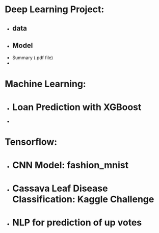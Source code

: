
# Deep Learning Project:
  - ## data
  - ## Model
  - Summary (.pdf file)
  - 
# Machine Learning:
  - # Loan Prediction with XGBoost
  - 
# Tensorflow: 
  - # CNN Model: fashion_mnist
  - # Cassava Leaf Disease Classification: Kaggle Challenge
  - # NLP for prediction of up votes



